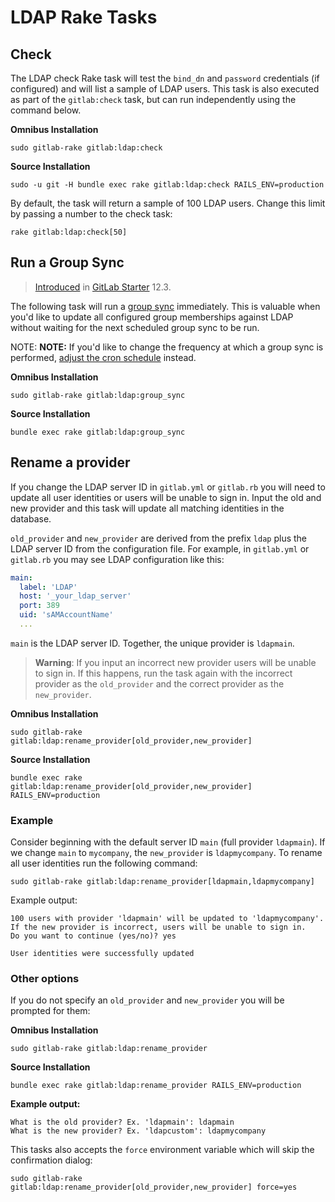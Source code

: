 # LDAP Rake Tasks

## Check

The LDAP check Rake task will test the `bind_dn` and `password` credentials
(if configured) and will list a sample of LDAP users. This task is also
executed as part of the `gitlab:check` task, but can run independently
using the command below.

**Omnibus Installation**

```shell
sudo gitlab-rake gitlab:ldap:check
```

**Source Installation**

```shell
sudo -u git -H bundle exec rake gitlab:ldap:check RAILS_ENV=production
```

By default, the task will return a sample of 100 LDAP users. Change this
limit by passing a number to the check task:

```shell
rake gitlab:ldap:check[50]
```

## Run a Group Sync

> [Introduced](https://gitlab.com/gitlab-org/gitlab/merge_requests/14735) in [GitLab Starter](https://about.gitlab.com/pricing/) 12.3.

The following task will run a [group sync](../auth/ldap-ee.md#group-sync) immediately. This is valuable
when you'd like to update all configured group memberships against LDAP without
waiting for the next scheduled group sync to be run.

NOTE: **NOTE:**
If you'd like to change the frequency at which a group sync is performed,
[adjust the cron schedule](../auth/ldap-ee.md#adjusting-ldap-group-sync-schedule)
instead.

**Omnibus Installation**

```shell
sudo gitlab-rake gitlab:ldap:group_sync
```

**Source Installation**

```shell
bundle exec rake gitlab:ldap:group_sync
```

## Rename a provider

If you change the LDAP server ID in `gitlab.yml` or `gitlab.rb` you will need
to update all user identities or users will be unable to sign in. Input the
old and new provider and this task will update all matching identities in the
database.

`old_provider` and `new_provider` are derived from the prefix `ldap` plus the
LDAP server ID from the configuration file. For example, in `gitlab.yml` or
`gitlab.rb` you may see LDAP configuration like this:

```yaml
main:
  label: 'LDAP'
  host: '_your_ldap_server'
  port: 389
  uid: 'sAMAccountName'
  ...
```

`main` is the LDAP server ID. Together, the unique provider is `ldapmain`.

> **Warning**: If you input an incorrect new provider users will be unable
to sign in. If this happens, run the task again with the incorrect provider
as the `old_provider` and the correct provider as the `new_provider`.

**Omnibus Installation**

```shell
sudo gitlab-rake gitlab:ldap:rename_provider[old_provider,new_provider]
```

**Source Installation**

```shell
bundle exec rake gitlab:ldap:rename_provider[old_provider,new_provider] RAILS_ENV=production
```

### Example

Consider beginning with the default server ID `main` (full provider `ldapmain`).
If we change `main` to `mycompany`, the `new_provider` is `ldapmycompany`.
To rename all user identities run the following command:

```shell
sudo gitlab-rake gitlab:ldap:rename_provider[ldapmain,ldapmycompany]
```

Example output:

```plaintext
100 users with provider 'ldapmain' will be updated to 'ldapmycompany'.
If the new provider is incorrect, users will be unable to sign in.
Do you want to continue (yes/no)? yes

User identities were successfully updated
```

### Other options

If you do not specify an `old_provider` and `new_provider` you will be prompted
for them:

**Omnibus Installation**

```shell
sudo gitlab-rake gitlab:ldap:rename_provider
```

**Source Installation**

```shell
bundle exec rake gitlab:ldap:rename_provider RAILS_ENV=production
```

**Example output:**

```plaintext
What is the old provider? Ex. 'ldapmain': ldapmain
What is the new provider? Ex. 'ldapcustom': ldapmycompany
```

This tasks also accepts the `force` environment variable which will skip the
confirmation dialog:

```shell
sudo gitlab-rake gitlab:ldap:rename_provider[old_provider,new_provider] force=yes
```
